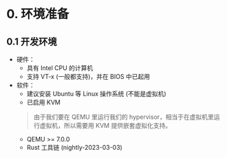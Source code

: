 # 0. 环境准备
## 0.1 开发环境
- 硬件：
  - 具有 Intel CPU 的计算机
  - 支持 VT-x (一般都支持)，并在 BIOS 中已起用
- 软件：
  - 建议安装 Ubuntu 等 Linux 操作系统 (不能是虚拟机)
  - 已启用 KVM
  > 由于我们要在 QEMU 里运行我们的 hypervisor，相当于在虚拟机里运行虚拟机，所以需要用 KVM 提供嵌套虚拟化支持。
  - QEMU >= 7.0.0
  - Rust 工具链 (nightly-2023-03-03)